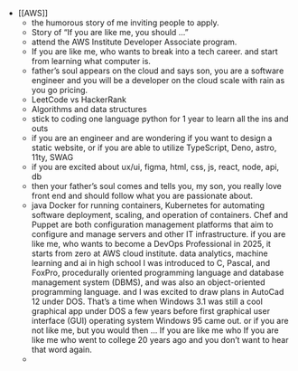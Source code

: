 - [[AWS]]
	- the humorous story of me inviting people to apply.
	- Story of “If you are like me, you should …”
	- attend the AWS Institute Developer Associate program.
	- If you are like me, who wants to break into a tech career. and start from learning what computer is.
	- father’s soul appears on the cloud and says son, you are a software engineer and you will be a developer on the cloud scale with rain as you go pricing.
	- LeetCode vs HackerRank
	- Algorithms and data structures
	- stick to coding one language python for 1 year to learn all the ins and outs
	- if you are an engineer and are wondering if you want to design a static website, or if you are able to utilize TypeScript, Deno, astro, 11ty, SWAG
	- if you are excited about ux/ui, figma, html, css, js, react, node, api, db
	- then your father’s soul comes and tells you, my son, you really love front end and should follow what you are passionate about.
	- java
	  Docker for running containers, Kubernetes for automating software deployment, scaling, and operation of containers.
	  Chef and Puppet are both configuration management platforms that aim to configure and manage servers and other IT infrastructure.
	  if you are like me, who wants to become a DevOps Professional in 2025, it starts from zero at AWS cloud institute.
	  data analytics, machine learning and ai
	  in high school I was introduced to C, Pascal, and FoxPro, procedurally oriented programming language and database management system (DBMS), and was also an object-oriented programming language. and I was excited to draw plans in AutoCad 12 under DOS. That’s a time when Windows 3.1 was still a cool graphical app under DOS a few years before first graphical user interface (GUI) operating system Windows 95 came out.
	  or if you are not like me, but you would then …
	  If you are like me who 
	  If you are like me who went to college 20 years ago and you don’t want to hear that word again.
	-